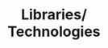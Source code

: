 ---
title : "Libraries/<br>Technologies"
service_list:
# service item loop
- name : "Tensorflow"
  image : "images/icons/TF.png"
  
# service item loop
- name : "Django"
  image : "images/icons/Django.png"
  
# service item loop
- name : "Git"
  image : "images/icons/Git.png"
  
# service item loop
- name : "Pandas"
  image : "images/icons/pandas.png"
  
# service item loop
- name : "AWS"
  image : "images/icons/AWS.png"

# service item loop
- name : "React"
  image : "images/icons/React.png"


# service item loop
- name : "Scikit-Learn"
  image : "images/icons/Scikit.png"


# service item loop
- name : "Node JS"
  image : "images/icons/nodejs.png"

# service item loop
- name : "Linux"
  image : "images/icons/Linux.png"

# service item loop
- name : "Numpy"
  image : "images/icons/numpy.svg"

# service item loop
- name : "Matplotlib"
  image : "images/icons/matplotlib.png"

# service item loop
- name : "Arduino"
  image : "images/icons/arduino.png"



# custom style
custom_class: "" 
custom_attributes: "" 
custom_css: ""
---